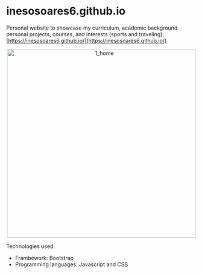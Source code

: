 # inesosoares6.github.io

Personal website to showcase my curriculum, academic background personal projects, courses, and interests (sports and traveling):
[https://inesosoares6.github.io/](https://inesosoares6.github.io/)

<p align="center">
<img width="500" alt="1_home" src="https://github.com/inesosoares6/inesosoares6.github.io/assets/76999213/edc3507d-fd78-498c-8a2f-0d3d76f10a91">
</p>

Technologies used:

- Frambework: Bootstrap
- Programming languages: Javascript and CSS
